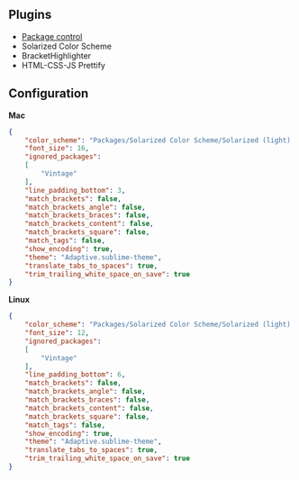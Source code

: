 
## Plugins

* [Package control](https://packagecontrol.io/installation)
* Solarized Color Scheme
* BracketHighlighter
* HTML-CSS-JS Prettify


## Configuration

**Mac**

```json
{
    "color_scheme": "Packages/Solarized Color Scheme/Solarized (light).sublime-color-scheme",
    "font_size": 16,
    "ignored_packages":
    [
        "Vintage"
    ],
    "line_padding_bottom": 3,
    "match_brackets": false,
    "match_brackets_angle": false,
    "match_brackets_braces": false,
    "match_brackets_content": false,
    "match_brackets_square": false,
    "match_tags": false,
    "show_encoding": true,
    "theme": "Adaptive.sublime-theme",
    "translate_tabs_to_spaces": true,
    "trim_trailing_white_space_on_save": true
}

```

**Linux**

```json
{
    "color_scheme": "Packages/Solarized Color Scheme/Solarized (light).sublime-color-scheme",
    "font_size": 12,
    "ignored_packages":
    [
        "Vintage"
    ],
    "line_padding_bottom": 6,
    "match_brackets": false,
    "match_brackets_angle": false,
    "match_brackets_braces": false,
    "match_brackets_content": false,
    "match_brackets_square": false,
    "match_tags": false,
    "show_encoding": true,
    "theme": "Adaptive.sublime-theme",
    "translate_tabs_to_spaces": true,
    "trim_trailing_white_space_on_save": true
}

```

